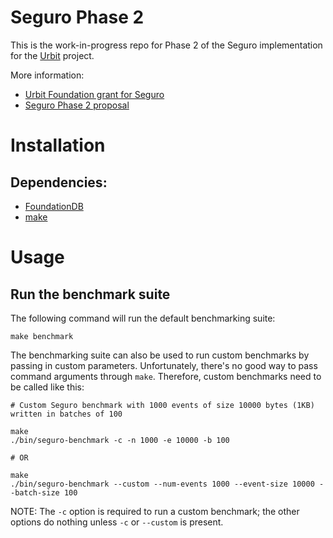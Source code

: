 # Seguro Phase 2

This is the work-in-progress repo for Phase 2 of the Seguro implementation for the [Urbit](https://urbit.org) project.

More information:
- [Urbit Foundation grant for Seguro](https://urbit.org/grants/seguro-prototype)
- [Seguro Phase 2 proposal](https://github.com/wexpertsystems/seguro/blob/34180d5108b4d03f8389242b5c0bd6181f9e3a62/PROPOSAL.md)

# Installation

## Dependencies:

- [FoundationDB](https://apple.github.io/foundationdb/downloads.html)
- [make](https://www.gnu.org/software/make/)

# Usage

## Run the benchmark suite

The following command will run the default benchmarking suite:
```
make benchmark
```

The benchmarking suite can also be used to run custom benchmarks by passing in custom parameters. Unfortunately, there's
no good way to pass command arguments through `make`. Therefore, custom benchmarks need to be called like this:
```
# Custom Seguro benchmark with 1000 events of size 10000 bytes (1KB) written in batches of 100

make
./bin/seguro-benchmark -c -n 1000 -e 10000 -b 100

# OR

make
./bin/seguro-benchmark --custom --num-events 1000 --event-size 10000 --batch-size 100
```

NOTE: The `-c` option is required to run a custom benchmark; the other options do nothing unless `-c` or `--custom` is
present.
